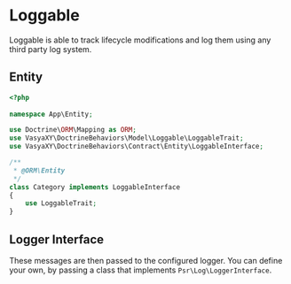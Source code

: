 # Loggable

Loggable is able to track lifecycle modifications and log them using any third party log system.

## Entity

```php
<?php
 
namespace App\Entity;

use Doctrine\ORM\Mapping as ORM;
use VasyaXY\DoctrineBehaviors\Model\Loggable\LoggableTrait;
use VasyaXY\DoctrineBehaviors\Contract\Entity\LoggableInterface;

/**
 * @ORM\Entity
 */
class Category implements LoggableInterface
{
    use LoggableTrait;
}
```

## Logger Interface

These messages are then passed to the configured logger.
You can define your own, by passing a class that implements `Psr\Log\LoggerInterface`.
